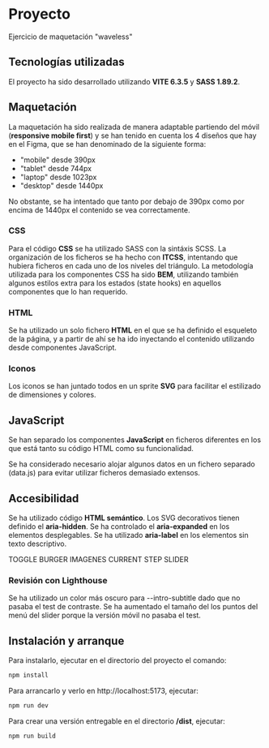 # Proyecto

Ejercicio de maquetación "waveless"

## Tecnologías utilizadas

El proyecto ha sido desarrollado utilizando **VITE 6.3.5** y **SASS 1.89.2**.

## Maquetación

La maquetación ha sido realizada de manera adaptable partiendo del móvil (**responsive mobile first**) y se han tenido en cuenta los 4 diseños que hay en el Figma, que se han denominado de la siguiente forma:

- "mobile" desde 390px
- "tablet" desde 744px
- "laptop" desde 1023px
- "desktop" desde 1440px

No obstante, se ha intentado que tanto por debajo de 390px como por encima de 1440px el contenido se vea correctamente.

### CSS

Para el código **CSS** se ha utilizado SASS con la sintáxis SCSS. La organización de los ficheros se ha hecho con **ITCSS**, intentando que hubiera ficheros en cada uno de los niveles del triángulo. La metodología utilizada para los componentes CSS ha sido **BEM**, utilizando también algunos estilos extra para los estados (state hooks) en aquellos componentes que lo han requerido.

### HTML

Se ha utilizado un solo fichero **HTML** en el que se ha definido el esqueleto de la página, y a partir de ahí se ha ido inyectando el contenido utilizando desde componentes JavaScript.

### Iconos

Los iconos se han juntado todos en un sprite **SVG** para facilitar el estilizado de dimensiones y colores.

## JavaScript

Se han separado los componentes **JavaScript** en ficheros diferentes en los que está tanto su código HTML como su funcionalidad.

Se ha considerado necesario alojar algunos datos en un fichero separado (data.js) para evitar utilizar ficheros demasiado extensos.

## Accesibilidad

Se ha utilizado código **HTML semántico**.
Los SVG decorativos tienen definido el **aria-hidden**.
Se ha controlado el **aria-expanded** en los elementos desplegables.
Se ha utilizado **aria-label** en los elementos sin texto descriptivo.

TOGGLE BURGER
IMAGENES
CURRENT STEP SLIDER

### Revisión con Lighthouse

Se ha utilizado un color más oscuro para --intro-subtitle dado que no pasaba el test de contraste.
Se ha aumentado el tamaño del los puntos del menú del slider porque la versión móvil no pasaba el test.

## Instalación y arranque

Para instalarlo, ejecutar en el directorio del proyecto el comando:

```bash
npm install
```

Para arrancarlo y verlo en http://localhost:5173, ejecutar:

```bash
npm run dev
```

Para crear una versión entregable en el directorio **/dist**, ejecutar:

```bash
npm run build
```
